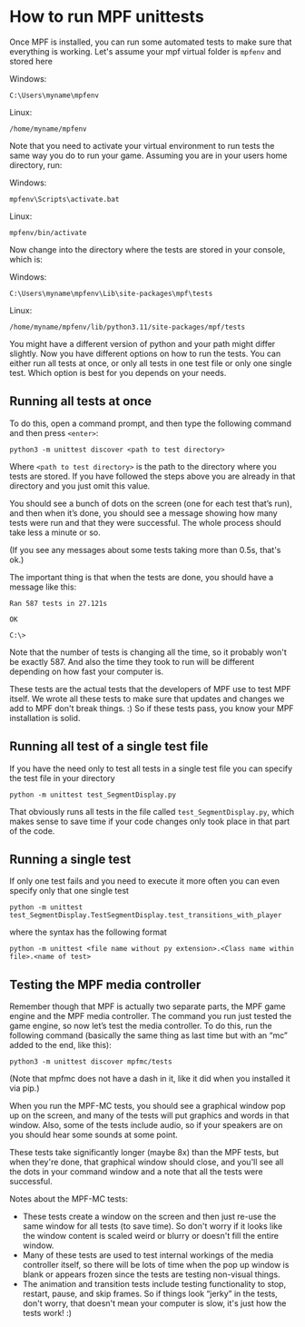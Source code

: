 # How to run MPF unittests

Once MPF is installed, you can run some automated tests to make sure that everything is working.
Let's assume your mpf virtual folder is `mpfenv` and stored here

Windows:
``` console
C:\Users\myname\mpfenv
```
Linux:
``` console
/home/myname/mpfenv
```
Note that you need to activate your virtual environment to run tests the same way you do to run your game. Assuming you are in your users home directory, run:

Windows:
``` console
mpfenv\Scripts\activate.bat
```
Linux:
``` console
mpfenv/bin/activate
```
Now change into the directory where the tests are stored in your console, which is:

Windows:
``` console
C:\Users\myname\mpfenv\Lib\site-packages\mpf\tests
```
Linux:
``` console
/home/myname/mpfenv/lib/python3.11/site-packages/mpf/tests
```
You might have a different version of python and your path might differ slightly.
Now you have different options on how to run the tests. You can either run all tests at once, or only all tests in one test file or only one single test. Which option is best for you depends on your needs.

## Running all tests at once

To do this, open a command prompt, and then type the following command and then press `<enter>`:

``` console
python3 -m unittest discover <path to test directory>
```
Where `<path to test directory>` is the path to the directory where you tests are stored. If you have followed the steps above you are already in that directory and you just omit this value.

You should see a bunch of dots on the screen (one for each test that’s run), and then when it’s done, you should see a message showing how many tests were run and that they were successful. The whole process should take less a minute or so.

(If you see any messages about some tests taking more than 0.5s, that's ok.)

The important thing is that when the tests are done, you should have a message like this:

``` console
Ran 587 tests in 27.121s

OK

C:\>
```

Note that the number of tests is changing all the time, so it probably won't be exactly 587. And also the time they took to run will be different depending on how fast your computer is.

These tests are the actual tests that the developers of MPF use to test MPF itself. We wrote all these tests to make sure that updates and changes we add to MPF don't break things. :) So if these tests pass, you know your MPF installation is solid.

## Running all test of a single test file
If you have the need only to test all tests in a single test file you can specify the test file in your directory
``` console
python -m unittest test_SegmentDisplay.py
```
That obviously runs all tests in the file called `test_SegmentDisplay.py`, which makes sense to save time if your code changes only took place in that part of the code.

## Running a single test
If only one test fails and you need to execute it more often you can even specify only that one single test
``` console
python -m unittest test_SegmentDisplay.TestSegmentDisplay.test_transitions_with_player
```
where the syntax has the following format
``` console
python -m unittest <file name without py extension>.<Class name within file>.<name of test>
```

## Testing the MPF media controller
Remember though that MPF is actually two separate parts, the MPF game engine and the MPF media controller. The command you run just tested the game engine, so now let’s test the media controller. To do this, run the following command (basically the same thing as last time but with an “mc” added to the end, like this):

``` console
python3 -m unittest discover mpfmc/tests
```

(Note that mpfmc does not have a dash in it, like it did when you installed it via pip.)

When you run the MPF-MC tests, you should see a graphical window pop up on the screen, and many of the tests will put graphics and words in that window. Also, some of the tests include audio, so if your speakers are on you should hear some sounds at some point.

These tests take significantly longer (maybe 8x) than the MPF tests, but when they're done, that graphical window should close, and you'll see all the dots in your command window and a note that all the tests were successful.

Notes about the MPF-MC tests:

* These tests create a window on the screen and then just re-use the same window for all tests (to save time). So don't worry if it looks like the window content is scaled weird or blurry or doesn't fill the entire window.
* Many of these tests are used to test internal workings of the media controller itself, so there will be lots of time when the pop up window is blank or appears frozen since the tests are testing non-visual things.
* The animation and transition tests include testing functionality to stop, restart, pause, and skip frames. So if things look “jerky” in the tests, don't worry, that doesn't mean your computer is slow, it's just how the tests work! :)
